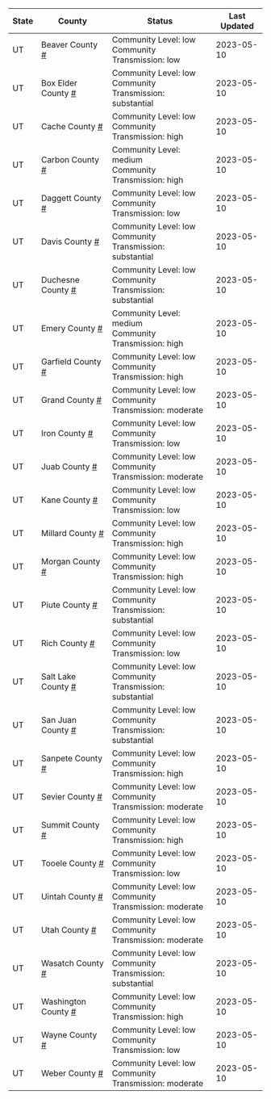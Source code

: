 State | County | Status | Last Updated
--- | --- | --- | --- 
UT | Beaver County <a href="#beaver_county">#</a> | <a name="beaver_county"></a>Community Level: low<br/>Community Transmission: low | 2023-05-10
UT | Box Elder County <a href="#box_elder_county">#</a> | <a name="box_elder_county"></a>Community Level: low<br/>Community Transmission: substantial | 2023-05-10
UT | Cache County <a href="#cache_county">#</a> | <a name="cache_county"></a>Community Level: low<br/>Community Transmission: high | 2023-05-10
UT | Carbon County <a href="#carbon_county">#</a> | <a name="carbon_county"></a>Community Level: medium<br/>Community Transmission: high | 2023-05-10
UT | Daggett County <a href="#daggett_county">#</a> | <a name="daggett_county"></a>Community Level: low<br/>Community Transmission: low | 2023-05-10
UT | Davis County <a href="#davis_county">#</a> | <a name="davis_county"></a>Community Level: low<br/>Community Transmission: substantial | 2023-05-10
UT | Duchesne County <a href="#duchesne_county">#</a> | <a name="duchesne_county"></a>Community Level: low<br/>Community Transmission: substantial | 2023-05-10
UT | Emery County <a href="#emery_county">#</a> | <a name="emery_county"></a>Community Level: medium<br/>Community Transmission: high | 2023-05-10
UT | Garfield County <a href="#garfield_county">#</a> | <a name="garfield_county"></a>Community Level: low<br/>Community Transmission: high | 2023-05-10
UT | Grand County <a href="#grand_county">#</a> | <a name="grand_county"></a>Community Level: low<br/>Community Transmission: moderate | 2023-05-10
UT | Iron County <a href="#iron_county">#</a> | <a name="iron_county"></a>Community Level: low<br/>Community Transmission: low | 2023-05-10
UT | Juab County <a href="#juab_county">#</a> | <a name="juab_county"></a>Community Level: low<br/>Community Transmission: moderate | 2023-05-10
UT | Kane County <a href="#kane_county">#</a> | <a name="kane_county"></a>Community Level: low<br/>Community Transmission: low | 2023-05-10
UT | Millard County <a href="#millard_county">#</a> | <a name="millard_county"></a>Community Level: low<br/>Community Transmission: high | 2023-05-10
UT | Morgan County <a href="#morgan_county">#</a> | <a name="morgan_county"></a>Community Level: low<br/>Community Transmission: high | 2023-05-10
UT | Piute County <a href="#piute_county">#</a> | <a name="piute_county"></a>Community Level: low<br/>Community Transmission: substantial | 2023-05-10
UT | Rich County <a href="#rich_county">#</a> | <a name="rich_county"></a>Community Level: low<br/>Community Transmission: low | 2023-05-10
UT | Salt Lake County <a href="#salt_lake_county">#</a> | <a name="salt_lake_county"></a>Community Level: low<br/>Community Transmission: substantial | 2023-05-10
UT | San Juan County <a href="#san_juan_county">#</a> | <a name="san_juan_county"></a>Community Level: low<br/>Community Transmission: substantial | 2023-05-10
UT | Sanpete County <a href="#sanpete_county">#</a> | <a name="sanpete_county"></a>Community Level: low<br/>Community Transmission: high | 2023-05-10
UT | Sevier County <a href="#sevier_county">#</a> | <a name="sevier_county"></a>Community Level: low<br/>Community Transmission: moderate | 2023-05-10
UT | Summit County <a href="#summit_county">#</a> | <a name="summit_county"></a>Community Level: low<br/>Community Transmission: high | 2023-05-10
UT | Tooele County <a href="#tooele_county">#</a> | <a name="tooele_county"></a>Community Level: low<br/>Community Transmission: low | 2023-05-10
UT | Uintah County <a href="#uintah_county">#</a> | <a name="uintah_county"></a>Community Level: low<br/>Community Transmission: moderate | 2023-05-10
UT | Utah County <a href="#utah_county">#</a> | <a name="utah_county"></a>Community Level: low<br/>Community Transmission: moderate | 2023-05-10
UT | Wasatch County <a href="#wasatch_county">#</a> | <a name="wasatch_county"></a>Community Level: low<br/>Community Transmission: substantial | 2023-05-10
UT | Washington County <a href="#washington_county">#</a> | <a name="washington_county"></a>Community Level: low<br/>Community Transmission: high | 2023-05-10
UT | Wayne County <a href="#wayne_county">#</a> | <a name="wayne_county"></a>Community Level: low<br/>Community Transmission: low | 2023-05-10
UT | Weber County <a href="#weber_county">#</a> | <a name="weber_county"></a>Community Level: low<br/>Community Transmission: moderate | 2023-05-10
